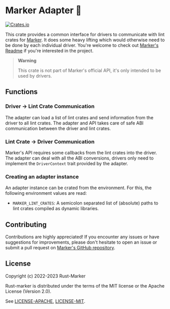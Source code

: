 # Marker Adapter 🔌

[![Crates.io](https://img.shields.io/crates/v/marker_adapter.svg)](https://crates.io/crates/marker_adapter)
<!--
FIXME(xFrednet): Add license shield, once crates.io also says:
[![License: MIT OR Apache-2.0](https://img.shields.io/crates/l/marker_adapter.svg)](#license)
-->

This crate provides a common interface for drivers to communicate with lint crates for [Marker]. It does some heavy lifting which would otherwise need to be done by each individual driver. You're welcome to check out [Marker's Readme] if you're interested in the project.

> **Warning**
>
> This crate is not part of Marker's official API, it's only intended to be used by drivers.

[Marker]: https://github.com/rust-marker/marker
[Marker's Readme]: https://github.com/rust-marker/marker/blob/master/README.md

## Functions

### Driver -> Lint Crate Communication

The adapter can load a list of lint crates and send information from the driver to all lint crates. The adapter and API takes care of safe ABI communication between the driver and lint crates.

### Lint Crate -> Driver Communication

Marker's API requires some callbacks from the lint crates into the driver. The adapter can deal with all the ABI conversions, drivers only need to implement the `DriverContext` trait provided by the adapter.

### Creating an adapter instance

An adapter instance can be crated from the environment. For this, the following environment values are read:

* `MARKER_LINT_CRATES`: A semicolon separated list of (absolute) paths to lint crates compiled as dynamic libraries.

## Contributing

Contributions are highly appreciated! If you encounter any issues or have suggestions for improvements, please don't hesitate to open an issue or submit a pull request on [Marker's GitHub repository](https://github.com/rust-marker/marker).

## License

Copyright (c) 2022-2023 Rust-Marker

Rust-marker is distributed under the terms of the MIT license or the Apache License (Version 2.0).

See [LICENSE-APACHE](https://github.com/rust-marker/marker/blob/master/LICENSE-APACHE), [LICENSE-MIT](https://github.com/rust-marker/marker/blob/master/LICENSE-MIT).

